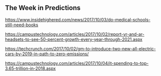 ## The Week in Predictions

https://www.insidehighered.com/news/2017/10/03/do-medical-schools-still-need-books

https://campustechnology.com/articles/2017/10/02/report-vr-and-ar-headsets-to-see-50-percent-growth-every-year-through-2021.aspx

https://techcrunch.com/2017/10/02/gm-to-introduce-two-new-all-electric-cars-by-2019-in-path-to-zero-emissions/

https://campustechnology.com/articles/2017/10/04/it-spending-to-top-3.65-trillion-in-2018.aspx
